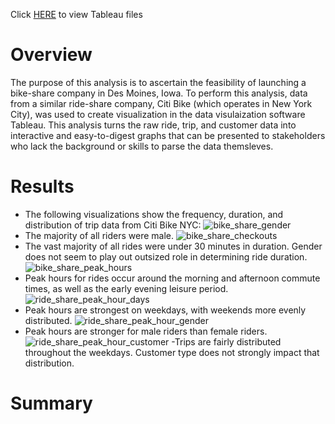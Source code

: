 Click [HERE](https://public.tableau.com/app/profile/samuel.guerrette/viz/Module14_Citibikes_Challenge/BikeShareStory?publish=yes) to view Tableau files
# Overview
The purpose of this analysis is to ascertain the feasibility of launching a bike-share company in Des Moines, Iowa. To perform this analysis, data from a similar ride-share company, Citi Bike (which operates in New York City), was used to create visualization in the data visulaization software Tableau. This analysis turns the raw ride, trip, and customer data into interactive and easy-to-digest graphs that can be presented to stakeholders who lack the background or skills to parse the data themsleves.
# Results
- The following visualizations show the frequency, duration, and distribution of trip data from Citi Bike NYC: 
![bike_share_gender](https://user-images.githubusercontent.com/100643755/175856722-9b3f02d9-cb8f-4fe1-ba07-b86f8625eb51.png)
- The majority of all riders were male.
![bike_share_checkouts](https://user-images.githubusercontent.com/100643755/175857313-84ac7ecc-0ecd-4d1d-95ec-9835f3c13c17.png)
- The vast majority of all rides were under 30 minutes in duration. Gender does not seem to play out outsized role in determining ride duration.
![bike_share_peak_hours](https://user-images.githubusercontent.com/100643755/175857580-265fab54-13ef-4c1e-a27f-0526cfd75b7f.png)
- Peak hours for rides occur around the morning and afternoon commute times, as well as the early evening leisure period.
![ride_share_peak_hour_days](https://user-images.githubusercontent.com/100643755/175857978-f97802ab-76b6-451e-8d4f-1693a662273c.png)
- Peak hours are strongest on weekdays, with weekends more evenly distributed.
![ride_share_peak_hour_gender](https://user-images.githubusercontent.com/100643755/175858111-837f8d89-3c07-4497-97a5-9589d6ff1999.png)
- Peak hours are stronger for male riders than female riders.
![ride_share_peak_hour_customer](https://user-images.githubusercontent.com/100643755/175858332-c7f52053-ec49-4985-839b-1ff945e8bca7.png)
-Trips are fairly distributed throughout the weekdays. Customer type does not strongly impact that distribution.

# Summary
